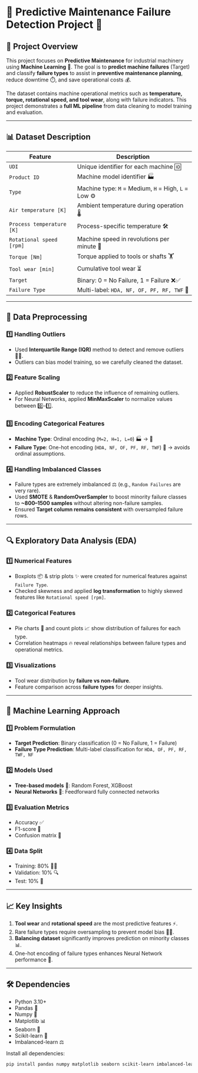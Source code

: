 # 🔧 Predictive Maintenance Failure Detection Project 🚀

## 🌟 Project Overview

This project focuses on **Predictive Maintenance** for industrial machinery using **Machine Learning** 🧠. The goal is to **predict machine failures** (Target) and classify **failure types** to assist in **preventive maintenance planning**, reduce downtime ⏱️, and save operational costs 💰.

The dataset contains machine operational metrics such as **temperature, torque, rotational speed, and tool wear**, along with failure indicators. This project demonstrates a **full ML pipeline** from data cleaning to model training and evaluation.

---

## 📊 Dataset Description

| Feature                   | Description                                          |
| ------------------------- | ---------------------------------------------------- |
| `UDI`                     | Unique identifier for each machine 🆔                |
| `Product ID`              | Machine model identifier 🏭                          |
| `Type`                    | Machine type: `M` = Medium, `H` = High, `L` = Low ⚙️ |
| `Air temperature [K]`     | Ambient temperature during operation 🌡️              |
| `Process temperature [K]` | Process-specific temperature 🛠️                      |
| `Rotational speed [rpm]`  | Machine speed in revolutions per minute 🔄           |
| `Torque [Nm]`             | Torque applied to tools or shafts 🏋️                 |
| `Tool wear [min]`         | Cumulative tool wear ⏳                              |
| `Target`                  | Binary: 0 = No Failure, 1 = Failure ❌✅             |
| `Failure Type`            | Multi-label: `HDA, NF, OF, PF, RF, TWF` 🚨           |

---

## 🧹 Data Preprocessing

### 1️⃣ Handling Outliers

- Used **Interquartile Range (IQR)** method to detect and remove outliers 🕵️‍♂️.
- Outliers can bias model training, so we carefully cleaned the dataset.

### 2️⃣ Feature Scaling

- Applied **RobustScaler** to reduce the influence of remaining outliers.
- For Neural Networks, applied **MinMaxScaler** to normalize values between 0️⃣–1️⃣.

### 3️⃣ Encoding Categorical Features

- **Machine Type**: Ordinal encoding (`M=2, H=1, L=0`) 🏭 → 🔢
- **Failure Type**: One-hot encoding (`HDA, NF, OF, PF, RF, TWF`) 🧩 → avoids ordinal assumptions.

### 4️⃣ Handling Imbalanced Classes

- Failure types are extremely imbalanced ⚖️ (e.g., `Random Failures` are very rare).
- Used **SMOTE** & **RandomOverSampler** to boost minority failure classes to **~800–1500 samples** without altering non-failure samples.
- Ensured **Target column remains consistent** with oversampled failure rows.

---

## 🔍 Exploratory Data Analysis (EDA)

### 1️⃣ Numerical Features

- Boxplots 📦 & strip plots ✨ were created for numerical features against `Failure Type`.
- Checked skewness and applied **log transformation** to highly skewed features like `Rotational speed [rpm]`.

### 2️⃣ Categorical Features

- Pie charts 🥧 and count plots 📈 show distribution of failures for each type.
- Correlation heatmaps 🔥 reveal relationships between failure types and operational metrics.

### 3️⃣ Visualizations

- Tool wear distribution by **failure vs non-failure**.
- Feature comparison across **failure types** for deeper insights.

---

## 🤖 Machine Learning Approach

### 1️⃣ Problem Formulation

- **Target Prediction**: Binary classification (0 = No Failure, 1 = Failure)
- **Failure Type Prediction**: Multi-label classification for `HDA, OF, PF, RF, TWF, NF`

### 2️⃣ Models Used

- **Tree-based models** 🌳: Random Forest, XGBoost
- **Neural Networks** 🧠: Feedforward fully connected networks

### 3️⃣ Evaluation Metrics

- Accuracy ✅
- F1-score 🎯
- Confusion matrix 🔳

### 4️⃣ Data Split

- Training: 80% 🏋️‍♂️
- Validation: 10% 🔍
- Test: 10% 🧪

---

## 📈 Key Insights

1. **Tool wear** and **rotational speed** are the most predictive features ⚡.
2. Rare failure types require oversampling to prevent model bias 🏋️‍♂️.
3. **Balancing dataset** significantly improves prediction on minority classes 📊.
4. One-hot encoding of failure types enhances Neural Network performance 🧩.

---

## 🛠️ Dependencies

- Python 3.10+
- Pandas 🐼
- Numpy 🔢
- Matplotlib 📊
- Seaborn 🎨
- Scikit-learn 🏫
- Imbalanced-learn ⚖️

Install all dependencies:

```bash
pip install pandas numpy matplotlib seaborn scikit-learn imbalanced-learn
```
